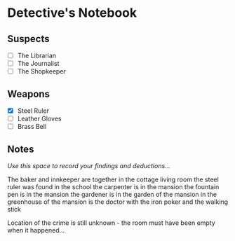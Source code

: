 # Detective's Notebook

## Suspects
- [ ] The Librarian
- [ ] The Journalist
- [ ] The Shopkeeper

## Weapons
- [x] Steel Ruler
- [ ] Leather Gloves
- [ ] Brass Bell

## Notes
*Use this space to record your findings and deductions...*

The baker and innkeeper are together in the cottage living room
the steel ruler was found in the school
the carpenter is in the mansion
the fountain pen is in the mansion
the gardener is in the garden of the mansion
in the greenhouse of the mansion is the doctor with the iron poker and the walking stick

Location of the crime is still unknown - the room must have been empty when it happened...
